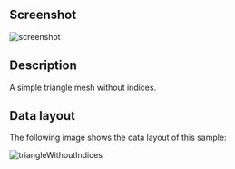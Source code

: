 ## Screenshot

![screenshot](screenshot/screenshot.png)

## Description

A simple triangle mesh without indices.

## Data layout

The following image shows the data layout of this sample:

![triangleWithoutIndices](screenshot/triangleWithoutIndices.png)